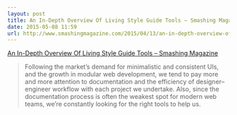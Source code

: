 ```yaml
---
layout: post
title: An In-Depth Overview Of Living Style Guide Tools – Smashing Magazine
date: 2015-05-08 11:59
url: http://www.smashingmagazine.com/2015/04/13/an-in-depth-overview-of-living-style-guide-tools/
---
```


[An In-Depth Overview Of Living Style Guide Tools – Smashing Magazine](http://www.smashingmagazine.com/2015/04/13/an-in-depth-overview-of-living-style-guide-tools/)

> Following the market’s demand for minimalistic and consistent UIs, and the growth in modular web development, we tend to pay more and more attention to documentation and the efficiency of designer–engineer workflow with each project we undertake. Also, since the documentation process is often the weakest spot for modern web teams, we’re constantly looking for the right tools to help us.

